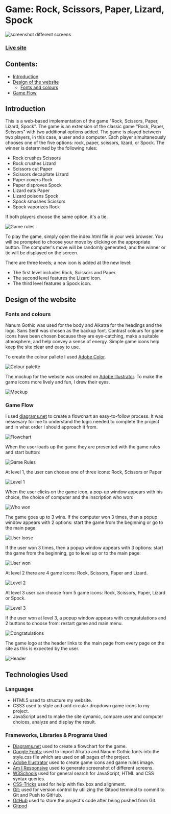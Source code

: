 # Game:  Rock, Scissors, Paper, Lizard, Spock

![screenshot different screens](documentation/about_us_screenshot.png
)

### [Live site](https://olgakuvs.github.io/game-rspls/index.html)

## Contents:

- <a href="#introduction">Introduction</a>
- <a href="#design">Design of the website</a>    
    - <a href="#fonts&colours">Fonts and colours</a>
- <a href="#flow">Game Flow</a>    
    

## <div id="introduction">Introduction</div>

This is a web-based implementation of the game "Rock, Scissors, Paper, Lizard, Spock". The game is an extension of the classic game "Rock, Paper, Scissors" with two additional options added. The game is played between two players, in this case, a user and a computer. Each player simultaneously chooses one of the five options: rock, paper, scissors, lizard, or Spock. The winner is determined by the following rules:

- Rock crushes Scissors
- Rock crushes Lizard
- Scissors cut Paper
- Scissors decapitate Lizard
- Paper covers Rock
- Paper disproves Spock
- Lizard eats Paper
- Lizard poisons Spock
- Spock smashes Scissors
- Spock vaporizes Rock

If both players choose the same option, it's a tie.

![Game rules](assets/images/RockPaperScissorsLizardSpock_rules.png)

To play the game, simply open the index.html file in your web browser. You will be prompted to choose your move by clicking on the appropriate button. The computer's move will be randomly generated, and the winner or tie will be displayed on the screen.

There are three levels; a new icon is added at the new level:
- The first level includes Rock, Scissors and Paper. 
- The second level features the Lizard icon. 
- The third level features a Spock icon.

## <div id="design">Design of the website</div>

### <div id="fonts&colours">Fonts and colours</div>

Nanum Gothic was used for the body and Alkatra for the headings and the logo. Sans Serif was chosen as the backup font. Contrast colours for game icons have been chosen because they are eye-catching, make a suitable atmosphere, and help convey a sense of energy. Simple game icons help keep the site clear and easy to use.

To create the colour pallete I used [Adobe Color](https://color.adobe.com/create/color-wheel).

![Colour palette](documentation/color_palette.png)

The mockup for the website was created on [Adobe Illustrator](https://www.adobe.com/products/illustrator.html). To make the game icons more lively and fun, I drew their eyes. 

![Mockup](documentation/mockup.png)

### <div id="flow">Game Flow</div>

I used [diagrams.net](https://app.diagrams.net/) to create a flowchart an easy-to-follow process. It was nessesary for me to understand the logic needed to complete the project and in what order I should approach it from.

![Flowchart](documentation/flowchart.png)

When the user loads up the game they are presented with the game rules and start button:

![Game Rules](documentation/game_rules.png)

At level 1, the user can choose one of three icons: Rock, Scissors or Paper

![Level 1](documentation/level1.png)

When the user clicks on the game icon, a pop-up window appears with his choice, the choice of computer and the inscription who won: 

![Who won](documentation/who_won.png)

The game goes up to 3 wins.
If the computer won 3 times, then a popup window appears with 2 options: start the game from the beginning or go to the main page:

![User loose](documentation/loose.png)

If the user won 3 times, then a popup window appears with 3 options: start the game from the beginning, go to level up or to the main page:

![User won](documentation/won.png)

At level 2 there are 4 game icons: Rock, Scissors, Paper and Lizard.

![Level 2](documentation/level2.png)

At level 3 user can choose from 5 game icons: Rock, Scissors, Paper, Lizard or Spock.

![Level 3](documentation/level3.png)

If the user won at level 3, a popup window appears with congratulations and 2 buttons to choose from: restart game and main menu.

![Congratulations](documentation/congrats.png)

The game logo at the header links to the main page from every page on the site as this is expected by the user.

![Header](documentation/header.png)

## <div id="technologies">Technologies Used</div>

### <div id="languages">Languages</div>
- HTML5 used to structure my website.
- CSS3 used to style and add circular dropdown game icons to my project.
- JavaScript used to make the site dynamic, compare user and computer choices, analyze and display the result.

### <div id="frameworks">Frameworks, Libraries & Programs Used</div>
- [Diagrams.net](https://app.diagrams.net/) used to create a flowchart for the game.
- [Google Fonts:](https://fonts.google.com/) used to import Alkatra and Nanum Gothic fonts into the style.css file which are used on all pages of the project.
- [Adobe Illustrator](https://www.adobe.com/products/illustrator.html) used to create game icons and game rules image.
- [Am I Responsive](https://ui.dev/amiresponsive) used to generate screenshot of different screens.
- [W3Schools](https://www.w3schools.com/) used for general search for JavaScript, HTML and CSS syntax queries.
- [CSS-Tricks](https://css-tricks.com/) used for help with flex box and alignment.
- [Git:](https://git-scm.com/) used for version control by utilizing the Gitpod terminal to commit to Git and Push to GitHub.
- [GitHub](https://github.com/) used to store the project's code after being pushed from Git.
- [Gitpod](https://www.gitpod.io/)